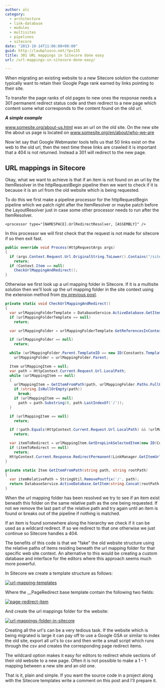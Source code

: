 ```yaml
---
author: alc
category:
  - architecture
  - link-database
  - modules
  - multisites
  - pipelines
  - sitecore
date: "2013-10-14T11:06:08+00:00"
guid: http://laubplusco.net/?p=135
title: 301 URL mappings in Sitecore done easy
url: /url-mappings-in-sitecore-done-easy/

---
```

When migrating an existing website to a new Sitecore solution the customer typically want to retain their Google Page rank earned by links pointing to their site.

To transfer the page ranks of old pages to new ones the response needs a 301 permanent redirect status code and then redirect to a new page which content some what corresponds to the content found on the old url.

_**A simple example**_

www.somesite.org/about-us.html was an url on the old site. On the new site the about us page is located on www.somesite.org/en/about/who-we-are

Now let say that Google Webmaster tools tells us that 50 links exist on the web to the old url, then the next time these links are crawled it is important that a 404 is not returned. Instead a 301 will redirect to the new page.

## URL mappings in Sitecore

Okay, what we want to achieve is that if an item is not found on an url by the ItemResolver in the httpRequestBegin pipeline then we want to check if it is because it is an url from the old website which is being requested.

To do this we first make a pipeline processor for the httpRequestBegin pipeline which we patch right after the ItemResolver or maybe patch before the LayoutResolver just in case some other processor needs to run after the ItemResolver.

```xhtml
<processor type="[NAMESPACE].UrlRedirectResolver, [ASSEMBLY]" />
```

In this processor we will first check that the request is not made for sitecore if so then exit fast.

```c#
public override void Process(HttpRequestArgs args)
{
  if (args.Context.Request.Url.OriginalString.ToLower().Contains("/sitecore"))
    return;
  if (Context.Item == null)
    CheckUrlMappingAndRedirect();
}
```

Otherwise we first look up a url mapping folder in Sitecore. If it is a multisite solution then we'll look up the url mapping folder in the site context using the extension method from [my previous post](/item-extensions-get-referrers-as-items/ "Get referrers as items through the link database").

```c#
private static void CheckUrlMappingAndRedirect()
{
  var urlMappingFolderTemplate = DatabaseService.ActiveDatabase.GetItem(Constants.Templates.UrlMappingsRootFolder);
  if (urlMappingFolderTemplate == null)
    return;

  var urlMappingFolder = urlMappingFolderTemplate.GetReferencesInContextSite().FirstOrDefault();

  if (urlMappingFolder == null)
    return;

  while (urlMappingFolder.Parent.TemplateID == new ID(Constants.Templates.UrlFolder))
    urlMappingFolder = urlMappingFolder.Parent;

  Item urlMappingItem = null;
  var path = HttpContext.Current.Request.Url.LocalPath;
  while (urlMappingItem == null)
  {
    urlMappingItem = GetItemFromPath(path, urlMappingFolder.Paths.FullPath);
    if (string.IsNullOrEmpty(path))
      break;
    if (urlMappingItem == null)
      path = path.Substring(0, path.LastIndexOf('/'));
  }

  if (urlMappingItem == null)
    return;

  if (!path.Equals(HttpContext.Current.Request.Url.LocalPath) && !urlMappingItem.GetCheckBoxValue(new ID(Constants.Fields.PageRedirect.IsWildCardPageRedirect)))
    return;

  var itemToRedirect = urlMappingItem.GetDropLinkSelectedItem(new ID(Constants.Fields.PageRedirect.ItemToRedirect));
  if (itemToRedirect == null)
    return;
  HttpContext.Current.Response.RedirectPermanent(LinkManager.GetItemUrl(itemToRedirect), true);
}

private static Item GetItemFromPath(string path, string rootPath)
{
  var itemRelativePath = StringUtil.RemovePostfix('/', path);
  return DatabaseService.ActiveDatabase.GetItem(string.Concat(rootPath, itemRelativePath));
}
```

When the url mapping folder has been resolved we try to see if an item exist beneath this folder on the same relative path as the one being requested. If not we remove the last part of the relative path and try again until an item is found or breaks out of the pipeline if nothing is matched.

If an item is found somewhere along the hierarchy we check if it can be used as a wildcard redirect. If so we redirect to that one otherwise we just continue so Sitecore handles a 404.

The benefits of this code is that we "fake" the old website structure using the relative paths of items residing beneath the url mapping folder for that specific web site context. An alternative to this would be creating a custom database and interface for the editors where this approach seems much more powerful.

In Sitecore we create a template structure as follows:

[![url-mapping-templates](/wp-content/uploads/2013/10/url-mapping-templates.png)](/wp-content/uploads/2013/10/url-mapping-templates.png)

Where the \_\_PageRedirect base template contain the following two fields:

[![page-redirect-item](/wp-content/uploads/2013/10/page-redirect-item.png)](/wp-content/uploads/2013/10/page-redirect-item.png)

And create the url mappings folder for the website:

[![url-mappings-folder-in-sitecore](/wp-content/uploads/2013/10/url-mappings-folder-in-sitecore.png)](/wp-content/uploads/2013/10/url-mappings-folder-in-sitecore.png)

Creating all the url's can be a very tedious task. If the website which is being migrated is large it can pay off to use a Google GSA or similar to index the old site, export all url's to csv and then write a small script which runs through the csv and creates the corresponding page redirect items.

The wildcard option makes it easy for editors to redirect whole sections of their old website to a new page. Often it is not possible to make a 1 - 1 mapping between a new site and an old one.

That is it, plain and simple. If you want the source code in a project along with the Sitecore templates write a comment on this post and I'll prepare it.
